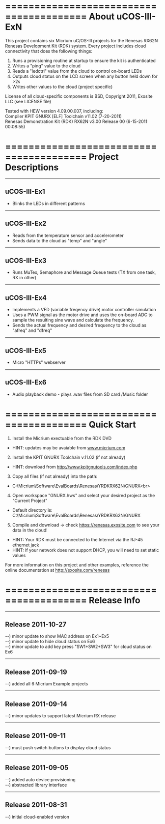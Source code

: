 ========================================
About uCOS-III-ExN
========================================
This project contains six Micrium uC/OS-III projects for the Renesas RX62N 
Renesas Development Kit (RDK) system.  Every project includes cloud connectivity
that does the following things:<br>
1) Runs a provisioning routine at startup to ensure the kit is authenticated<br>
2) Writes a "ping" value to the cloud<br>
3) Reads a "ledctrl" value from the cloud to control on-board LEDs<br>
4) Outputs cloud status on the LCD screen when any button held down for >2s<br>
5) Writes other values to the cloud (project specific)<br>

License of all cloud-specific components is BSD, Copyright 2011, Exosite LLC 
(see LICENSE file)<br>

Tested with HEW version 4.09.00.007, including:<br>
Compiler KPIT GNURX [ELF] Toolchain v11.02  (7-20-2011)<br>
Renesas Demonstration Kit (RDK) RX62N v3.00 Release 00 (6-15-2011 00:08:55)

========================================
Project Descriptions
========================================
----------------------------------------
uCOS-III-Ex1
----------------------------------------
* Blinks the LEDs in different patterns<br>

----------------------------------------
uCOS-III-Ex2
----------------------------------------
* Reads from the temperature sensor and accelerometer<br>
* Sends data to the cloud as "temp" and "angle"<br>

----------------------------------------
uCOS-III-Ex3
----------------------------------------
* Runs MuTex, Semaphore and Message Queue tests (TX from one task, RX in other)<br>

----------------------------------------
uCOS-III-Ex4
----------------------------------------
* Implements a VFD (variable freqency drive) motor controller simulation<br>
* Uses a PWM signal as the motor drive and uses the on-board ADC to sample the 
resulting sine wave and calculate the frequency.<br>
* Sends the actual frequency and desired frequency to the cloud as "afreq" and
"dfreq"<br>

----------------------------------------
uCOS-III-Ex5
----------------------------------------
* Micro "HTTPs" webserver<br>

----------------------------------------
uCOS-III-Ex6
----------------------------------------
* Audio playback demo - plays .wav files from SD card /Music folder<br>


========================================
Quick Start
========================================
1) Install the Micrium exectuable from the RDK DVD <br>
* HINT: updates may be avaiable from www.micrium.com

2) Install the KPIT GNURX Toolchain v.11.02 (if not already)<br>
* HINT: download from http://www.kpitgnutools.com/index.php

3) Copy all files (if not already) into the path:<br>
* C:\Micrium\Software\EvalBoards\Renesas\YRDKRX62N\GNURX\<br>

4) Open workspace "GNURX.hws" and select your desired project as the "Current 
Project"<br>
* Default directory is: C:\Micrium\Software\EvalBoards\Renesas\YRDKRX62N\GNURX<br>

5) Compile and download -> check https://renesas.exosite.com to see your data
in the cloud!<br>
* HINT: Your RDK must be connected to the Internet via the RJ-45 ethernet jack<br>
* HINT: If your network does not support DHCP, you will need to set static 
        values<br>

For more information on this project and other examples, reference the online 
documentation at http://exosite.com/renesas<br>

========================================
Release Info
========================================
----------------------------------------
Release 2011-10-27
----------------------------------------
--) minor update to show MAC address on Ex1~Ex5<br>
--) minor update to hide cloud status on Ex6<br>
--) minor update to add key press "SW1+SW2+SW3" for cloud status on Ex6<br>

----------------------------------------
Release 2011-09-19
----------------------------------------
--) added all 6 Micrium Example projects<br>

----------------------------------------
Release 2011-09-14
----------------------------------------
--) minor updates to support latest Micrium RX release<br>

----------------------------------------
Release 2011-09-11
----------------------------------------
--) must push switch buttons to display cloud status<br>

----------------------------------------
Release 2011-09-05
----------------------------------------
--) added auto device provisioning<br>
--) abstracted library interface<br>

----------------------------------------
Release 2011-08-31
----------------------------------------
--) initial cloud-enabled version<br>
